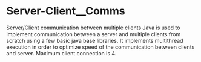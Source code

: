# Server-Client__Comms
Server/Client communication between multiple clients
Java is used to implement communication between a server and multiple clients from scratch using a few basic java base libraries.
It implements multithread execution in order to optimize speed of the communication between clients and server.
Maximum client connection is 4.
